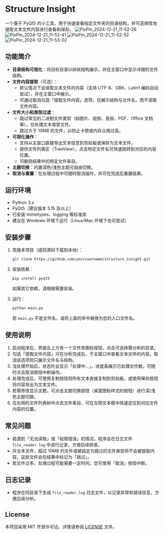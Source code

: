 
# Structure Insight

一个基于 PyQt5 的小工具，用于快速查看指定文件夹的目录结构，并可选择性地提取文本文件内容进行查看和保存。
![PixPin_2024-12-21_11-52-26](https://github.com/user-attachments/assets/fa5439fe-405a-49e6-9102-41bc63133711)
![PixPin_2024-12-21_11-52-41](https://github.com/user-attachments/assets/ab4d23a4-6d4c-4fbc-a9cf-ece5d42b8ae2)
![PixPin_2024-12-21_11-52-52](https://github.com/user-attachments/assets/8bf0a70c-4d74-4275-b7f3-fa1bed8cb3e7)
![PixPin_2024-12-21_11-53-02](https://github.com/user-attachments/assets/6c364d43-cc7a-4af5-919e-9a2ff3631a85)


## 功能简介

- **目录结构可视化**：将目标目录以树状结构展示，并在主窗口中显示详细的文件结构。
- **文件内容提取**（可选）：
  - 默认情况下会提取文本文件的内容（支持 UTF-8、GBK、Latin1 编码自动尝试），并在主窗口中展示。
  - 可通过取消勾选「提取文件内容」选项，仅展示结构与文件名，而不读取文件内容。
- **文件大小和类型过滤**：
  - 跳过常见的二进制文件类型（如图片、视频、音频、PDF、Office 文档等），仅处理文本类型文件。
  - 跳过大于 10MB 的文件，以防止卡顿或内存占用过高。
- **可视化操作**：
  - 支持从主窗口直接导出文本信息到剪贴板或保存为文本文件。
  - 提供文件列表区（TreeView），点击特定文件名可快速跳转到对应的内容位置。
  - 可删除结果中的特定文件条目。
- **主题切换**：内置深色/浅色主题可自由切换。
- **取消与重置**：在处理过程中可随时取消操作，并可在完成后重置结果。

## 运行环境

- Python 3.x
- PyQt5（建议版本 5.15 及以上）
- 已安装 mimetypes、logging 等标准库
- 建议在 Windows 环境下运行（Linux/Mac 环境下也可尝试）

## 安装步骤

1. 克隆本项目（或将源码下载到本地）：
   ```bash
   git clone https://github.com/yourusername/structure_insight.git
   ```
   
2. 安装依赖：
   ```bash
   pip install pyqt5
   ```
   
   如需其它依赖，请根据需要安装。

3. 运行：
   ```bash
   python main.py
   ```
   
   若 `main.py` 不是文件名，请将上面的命令替换为您的入口文件名。

## 使用说明

1. 启动程序后，界面左上方有一个文件夹图标按钮，点击可选择需分析的目录。
2. 勾选「提取文件内容」可在分析完成后，于主窗口中查看文本文件的内容。取消该选项则只展示文件名与结构。
3. 当处理开始后，状态栏会显示「处理中...」，进度条展示已处理文件数。可随时点击取消按钮中断操作。
4. 处理完成后，可使用复制按钮将所有文本直接复制到剪贴板，或使用保存按钮将内容导出为文本文件。
5. 若需修改显示主题，可点击主题切换按钮（桌面图标样式的按钮）进行深/浅色主题切换。
6. 在右侧的文件列表树中点击文件条目，可在左侧文本框中快速定位到对应文件内容的位置。

## 常见问题

- 若遇到「无法读取」或「权限错误」的情况，程序会在日志文件 `file_reader.log` 中进行记录，方便后续排查。
- 非文本文件、超过 10MB 的文件或被指定为跳过的文件类型将不会被提取内容，这些文件会在结果中标记为「跳过」。
- 若文件过多，处理过程可能需要一定时间。您可使用「取消」按钮中断。

## 日志记录

- 程序在同目录下生成 `file_reader.log` 日志文件，以记录异常和错误信息，方便后续分析。

## License

本项目采用 MIT 开源许可证。详情请参阅 [LICENSE](LICENSE) 文件。
